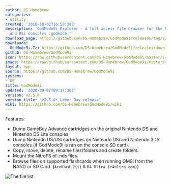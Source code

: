 ```yaml
---
author: DS-Homebrew
categories:
- utility
created: '2018-10-02T16:59:38Z'
description: 'GodMode9i Explorer - A full access file browser for the Nintendo DS
  and DSi consoles :godmode:'
download_page: https://github.com/DS-Homebrew/GodMode9i/releases/tag/v2.5.0
downloads:
  GodMode9i.7z: https://github.com/DS-Homebrew/GodMode9i/releases/download/v2.5.0/GodMode9i.7z
github: DS-Homebrew/GodMode9i
icon: https://raw.githubusercontent.com/DS-Homebrew/GodMode9i/master/icon.bmp
image: https://raw.githubusercontent.com/DS-Homebrew/GodMode9i/master/resources/logo2.png
layout: app
source: https://github.com/DS-Homebrew/GodMode9i
systems:
- DS
title: GodMode9i
updated: '2020-09-07T09:14:30Z'
version: v2.5.0
version_title: 'v2.5.0: Labor Day release'
wiki: https://github.com/DS-Homebrew/GodMode9i/wiki
---
```

Features:
- Dump GameBoy Advance cartridges on the original Nintendo DS and Nintendo DS Lite consoles.
- Dump Nintendo DS/DSi cartridges on Nintendo DSi and Nintendo 3DS consoles (if GodMode9i is ran on the console SD card).
- Copy, move, delete, rename files/folders and create folders.
- Mount the NitroFS of .nds files.
- Browse files on supported flashcards when running GM9i from the NAND or SD Card. (`AceKard 2(i)` & `R4 Ultra (r4ultra.com)`)

![The file list](https://gbatemp.b-cdn.net/attachments/snap_191132-png.195368)